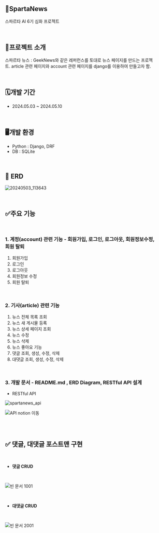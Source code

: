 ## 📰SpartaNews
스파르타 AI 6기 심화 프로젝트

<br/>

## 📝프로젝트 소개
스파르타 뉴스 : 
GeekNews와 같은 레퍼런스를 토대로 뉴스 페이지를 만드는 프로젝트. article 관련 페이지와 account 관련 페이지를 django를 이용하여 만들고자 함.

<br/>

## 🗓️개발 기간
- 2024.05.03 ~ 2024.05.10

<br/>

## 🖥️개발 환경
- Python : Django, DRF
- DB : SQLite

<br/>

## 🚀 ERD
![20240503_113643](https://github.com/1489ehdghks/spartaNews/assets/159985538/93dfdacf-5df4-4497-a6a5-019f1e5ea56b)

<br/>

## ✅주요 기능

<br/>

### 1. 계정(account) 관련 기능 - 회원가입, 로그인, 로그아웃, 회원정보수정, 회원 탈퇴

1. 회원가입
2. 로그인
3. 로그아웃
4. 회원정보 수정
5. 회원 탈퇴

<br/>

### 2. 기사(article) 관련 기능

1. 뉴스 전체 목록 조회
2. 뉴스 새 게시물 등록
3. 뉴스 상세 페이지 조회
4. 뉴스 수정
5. 뉴스 삭제
6. 뉴스 좋아요 기능
7. 댓글 조회, 생성, 수정, 삭제
8. 대댓글 조회, 생성, 수정, 삭제

<br/>

### 3. 개발 문서 - README.md , ERD Diagram, RESTful API 설계
-  RESTful API

![spartanews_api](https://github.com/1489ehdghks/spartaNews/assets/157605815/436f35d6-0266-492d-a617-f46887a79969)

![API notion 이동](https://www.notion.so/teamsparta/87bf62f0dad248a0962146b68ebbce7c?v=c8e06e5871e4496e9698ad2dc97c0bc7)

<br/>
<br/>

## ✅ 댓글, 대댓글 포스트맨 구현

<br/>

- **댓글 CRUD**

<br/>

![빈 문서 1001](https://github.com/1489ehdghks/spartaNews/assets/159985538/99167eff-1c81-4beb-b92f-bfd1892b5b24)

<br/>

- **대댓글 CRUD**

<br/>

![빈 문서 2001](https://github.com/1489ehdghks/spartaNews/assets/159985538/59d182a4-291b-4883-ab03-27e5365adf66)


